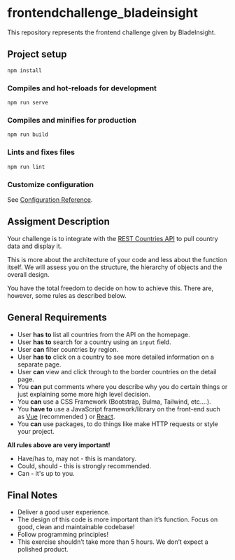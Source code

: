 # frontendchallenge_bladeinsight
This repository represents the frontend challenge given by BladeInsight.

## Project setup
```
npm install
```

### Compiles and hot-reloads for development
```
npm run serve
```

### Compiles and minifies for production
```
npm run build
```

### Lints and fixes files
```
npm run lint
```

### Customize configuration
See [Configuration Reference](https://cli.vuejs.org/config/).

## Assigment Description

Your challenge is to integrate with the [REST Countries API](https://restcountries.com) to pull country data and display it.

This is more about the architecture of your code and less about the function itself. We will assess you on the structure, the hierarchy of objects and the overall design.
 

You have the total freedom to decide on how to achieve this.
There are, however, some rules as described below.

## General Requirements

* User __has to__ list all countries from the API on the homepage.
* User __has to__ search for a country using an `input` field.
* User __can__ filter countries by region.
* User __has to__ click on a country to see more detailed information on a separate page.
* User __can__ view and click through to the border countries on the detail page.
* You __can__ put comments where you describe why you do certain things or just explaining some more high level
 decision.
* You __can__ use a CSS Framework (Bootstrap, Bulma, Tailwind, etc.…).
* You __have to__ use a JavaScript framework/library on the front-end such as [Vue](https://vuejs.org) (recommended
) or [React](https://reactjs.org).
* You __can__ use packages, to do things like make HTTP requests or style your project.

__All rules above are very important!__
  * Have/has to,  may not - this is mandatory.
  * Could, should - this is strongly recommended. 
  * Can - it's up to you.


## Final Notes

* Deliver a good user experience.
* The design of this code is more important than it’s function. Focus on good, clean and maintainable codebase!
* Follow programming principles!
* This exercise shouldn’t take more than 5 hours. We don’t expect a polished product.

